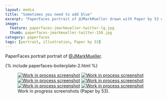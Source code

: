 ```yaml
---
layout: media
title: "Sometimes you need to add blue"
excerpt: "PaperFaces portrait of @JMarkMueller drawn with Paper by 53 on an iPad."
image: 
  feature: paperfaces-jmarkmueller-twitter-lg.jpg
  thumb: paperfaces-jmarkmueller-twitter-150.jpg
category: paperfaces
tags: [portrait, illustration, Paper by 53]
---
```


PaperFaces portrait portrait of [@JMarkMueller](http://twitter.com/JMarkMueller).

{% include paperfaces-boilerplate-2.html %}

<figure class="half">
	<a href="{{ site.url }}/images/paperfaces-jmarkmueller-process-1-lg.jpg"><img src="{{ site.url }}/images/paperfaces-jmarkmueller-process-1-600.jpg" alt="Work in process screenshot"></a>
	<a href="{{ site.url }}/images/paperfaces-jmarkmueller-process-2-lg.jpg"><img src="{{ site.url }}/images/paperfaces-jmarkmueller-process-2-600.jpg" alt="Work in process screenshot"></a>
	<a href="{{ site.url }}/images/paperfaces-jmarkmueller-process-3-lg.jpg"><img src="{{ site.url }}/images/paperfaces-jmarkmueller-process-3-600.jpg" alt="Work in process screenshot"></a>
	<a href="{{ site.url }}/images/paperfaces-jmarkmueller-process-4-lg.jpg"><img src="{{ site.url }}/images/paperfaces-jmarkmueller-process-4-600.jpg" alt="Work in process screenshot"></a>
	<a href="{{ site.url }}/images/paperfaces-jmarkmueller-process-5-lg.jpg"><img src="{{ site.url }}/images/paperfaces-jmarkmueller-process-5-600.jpg" alt="Work in process screenshot"></a>
	<a href="{{ site.url }}/images/paperfaces-jmarkmueller-process-6-lg.jpg"><img src="{{ site.url }}/images/paperfaces-jmarkmueller-process-6-600.jpg" alt="Work in process screenshot"></a>
	<figcaption>Work in progress screenshots (Paper by 53).</figcaption>
</figure>
